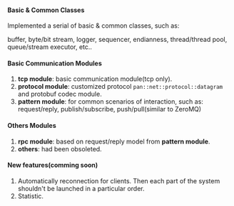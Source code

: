 #### Basic & Common Classes

Implemented a serial of basic & common classes, such as:

buffer, byte/bit stream, logger, sequencer, endianness, thread/thread pool, queue/stream executor, etc..

#### Basic Communication Modules

1. **tcp module**: basic communication module(tcp only). 
2. **protocol module**: customized protocol `pan::net::protocol::datagram` and protobuf codec module.
3. **pattern module**: for common scenarios of interaction, such as: request/reply, publish/subscribe, push/pull(similar to ZeroMQ)

#### Others Modules

1. **rpc module**: based on request/reply model from **pattern module**.
2. **others**: had been obsoleted.

#### New features(comming soon)

1. Automatically reconnection for clients. Then each part of the system shouldn't be launched in a particular order.
2. Statistic.
